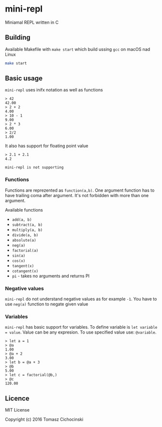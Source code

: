 # mini-repl

Miniamal REPL written in C

## Building
Available Makefile with `make start` which build ussing `gcc` on macOS nad Linux

```bash
make start
```

## Basic usage
`mini-repl` uses inifx notation as well as functions
```
> 42
42.00
> 2 + 2
4.00
> 10 - 1
9.00
> 2 * 3
6.00
> 2/2
1.00
```

It also has support for floating point value

```
> 2.1 + 2.1
4.2
```

`mini-repl is not supporting `

### Functions

Functions are reprezented as `function(a,b)`. One argument function has to have trailing coma after argument. It's not forbidden with more than one argument. 

Available functions
* `add(a, b)`
* `subtract(a, b)`
* `multiply(a, b)`
* `divide(a, b)`
* `absolute(a)`
* `neg(a)`
* `factorial(a)`
* `sin(a)`
* `cos(x)`
* `tangent(x)`
* `cotangent(x)`
* `pi` - takes no arguments and returns PI

### Negative values
`mini-repl` do not understand negative values as for example `-1`. You have to use `neg(a)` function to negate given value


### Variables
`mini-repl` has basic support for variables. To define variable is `let variable = value`. Value can be any expresion. To use specified value use: `@variable`.

```
> let a = 1
> @a
1.00
> @a + 2
3.00
> let b = @a + 3
> @b
5.00
> let c = factorial(@b,)
> @c
120.00
```

## Licence

MIT License

Copyright (c) 2016 Tomasz Cichocinski

